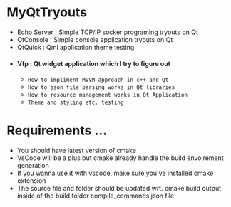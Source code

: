 # MyQtTryouts
* Echo Server : Simple TCP/IP socker programing tryouts on Qt 
* QtConsole : Simple console application tryouts on Qt 
* QtQuick : Qml application theme testing
* #### Vfp : Qt widget application which I try to figure out 
    - `How to impliment MVVM approach in c++ and Qt`
    - `How to json file parsing works in Qt libraries`
    - `How to resource management works in Qt Application`
    - `Theme and styling etc. testing`


# Requirements ...

* You should have latest version of cmake 
* VsCode will be a plus but cmake already handle the build envoirement generation
* If you wanna use it with vscode, make sure you've installed cmake extension
* The source file and folder should be updated wrt. cmake build output inside of the build folder compile_commands.json file




